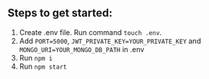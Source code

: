 ## Steps to get started:

1. Create .env file. Run command `touch .env`.
2. Add `PORT=5000`, `JWT_PRIVATE_KEY=YOUR_PRIVATE_KEY` and `MONGO_URI=YOUR_MONGO_DB_PATH` in .env
3. Run `npm i`
4. Run `npm start`
